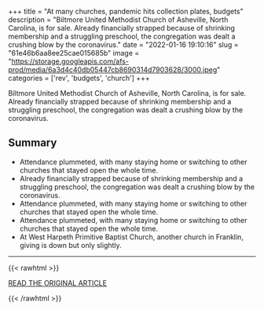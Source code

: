 +++
title = "At many churches, pandemic hits collection plates, budgets"
description = "Biltmore United Methodist Church of Asheville, North Carolina, is for sale.  Already financially strapped because of shrinking membership and a struggling preschool, the congregation was dealt a crushing blow by the coronavirus."
date = "2022-01-16 19:10:16"
slug = "61e46b6aa8ee25cae015685b"
image = "https://storage.googleapis.com/afs-prod/media/6a3d4c40db05447cb8690314d7903628/3000.jpeg"
categories = ['rev', 'budgets', 'church']
+++

Biltmore United Methodist Church of Asheville, North Carolina, is for sale.  Already financially strapped because of shrinking membership and a struggling preschool, the congregation was dealt a crushing blow by the coronavirus.

## Summary

- Attendance plummeted, with many staying home or switching to other churches that stayed open the whole time.
- Already financially strapped because of shrinking membership and a struggling preschool, the congregation was dealt a crushing blow by the coronavirus.
- Attendance plummeted, with many staying home or switching to other churches that stayed open the whole time.
- Attendance plummeted, with many staying home or switching to other churches that stayed open the whole time.
- At West Harpeth Primitive Baptist Church, another church in Franklin, giving is down but only slightly.

---

{{< rawhtml >}}
  <p class="article-category">
    <a target="_blank" href="https://apnews.com/article/coronavirus-pandemic-health-business-religion-north-carolina-4e4bfc4ff1092571524bc460f5ed3a16">READ THE ORIGINAL ARTICLE</a>
  </p>
{{< /rawhtml >}}
